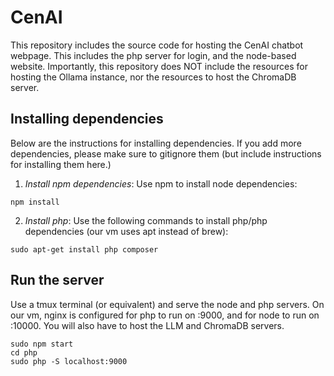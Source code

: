 # CenAI

This repository includes the source code for hosting the CenAI chatbot webpage. 
This includes the php server for login, and the node-based website.
Importantly, this repository does NOT include the resources for hosting the
Ollama instance, nor the resources to host the ChromaDB server.

## Installing dependencies

Below are the instructions for installing dependencies. If you add more dependencies,
please make sure to gitignore them (but include instructions for installing them here.)


1. *Install npm dependencies*: Use npm to install node dependencies:
```
npm install
``` 

2. *Install php*: Use the following commands to install php/php dependencies
(our vm uses apt instead of brew):
```
sudo apt-get install php composer
```

## Run the server

Use a tmux terminal (or equivalent) and serve the node and php servers.
On our vm, nginx is configured for php to run on :9000, and for
node to run on :10000. You will also have to host the LLM and ChromaDB servers.
```
sudo npm start 
cd php
sudo php -S localhost:9000
```
